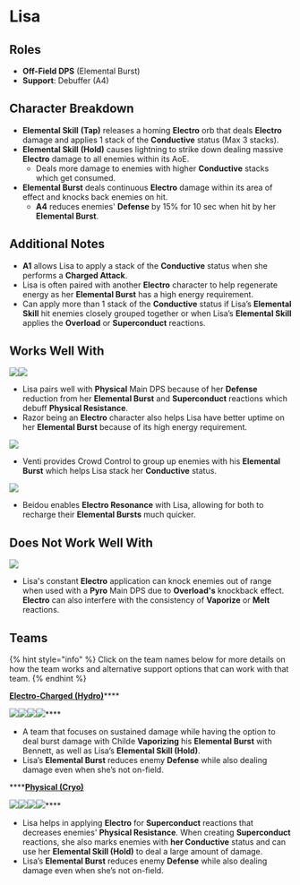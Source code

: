 # Lisa

## Roles

* **Off-Field DPS** (Elemental Burst)
* **Support**: Debuffer (A4)

## Character Breakdown

* **Elemental Skill** **(Tap)** releases a homing **Electro** orb that deals **Electro** damage and applies 1 stack of the **Conductive** status (Max 3 stacks).
* **Elemental Skill** **(Hold)** causes lightning to strike down dealing massive **Electro** damage to all enemies within its AoE.
  * Deals more damage to enemies with higher **Conductive** stacks which get consumed.
* **Elemental Burst** deals continuous **Electro** damage within its area of effect and knocks back enemies on hit.
  * **A4** reduces enemies' **Defense** by 15% for 10 sec when hit by her **Elemental Burst**.

## Additional Notes

* **A1** allows Lisa to apply a stack of the **Conductive** status when she performs a **Charged Attack**.
* Lisa is often paired with another **Electro** character to help regenerate energy as her **Elemental Burst** has a high energy requirement.
* Can apply more than 1 stack of the **Conductive** status if Lisa’s **Elemental Skill** hit enemies closely grouped together or when Lisa’s **Elemental Skill** applies the **Overload** or **Superconduct** reactions.

## Works Well With

![](../../.gitbook/assets/UI\_AvatarIcon\_Eula.png)![](../../.gitbook/assets/UI\_AvatarIcon\_Razor.png)

* Lisa pairs well with **Physical** Main DPS because of her **Defense** reduction from her **Elemental Burst** and **Superconduct** reactions which debuff **Physical Resistance**.
* Razor being an **Electro** character also helps Lisa have better uptime on her **Elemental Burst** because of its high energy requirement.

![](../../.gitbook/assets/UI\_AvatarIcon\_Venti.png)

* Venti provides Crowd Control to group up enemies with his **Elemental Burst** which helps Lisa stack her **Conductive** status.

![](../../.gitbook/assets/UI\_AvatarIcon\_Beidou.png)

* Beidou enables **Electro Resonance** with Lisa, allowing for both to recharge their **Elemental Bursts** much quicker.

## Does Not Work Well With

![](../../.gitbook/assets/Element\_Pyro.webp)

* Lisa's constant **Electro** application can knock enemies out of range when used with a **Pyro** Main DPS due to **Overload's** knockback effect. **Electro** can also interfere with the consistency of **Vaporize** or **Melt** reactions.

## Teams

{% hint style="info" %}
Click on the team names below for more details on how the team works and alternative support options that can work with that team.
{% endhint %}

[**Electro-Charged (Hydro)**](../../teams/electro-charged-hydro.md)****

****![](../../.gitbook/assets/UI\_AvatarIcon\_Tartaglia.png)****![](../../.gitbook/assets/UI\_AvatarIcon\_Beidou.png)****![](../../.gitbook/assets/UI\_AvatarIcon\_Lisa.png)****![](../../.gitbook/assets/UI\_AvatarIcon\_Bennett.png)****

* A team that focuses on sustained damage while having the option to deal burst damage with Childe **Vaporizing** his **Elemental Burst** with Bennett, as well as Lisa’s **Elemental Skill (Hold)**.
* Lisa’s **Elemental Burst** reduces enemy **Defense** while also dealing damage even when she’s not on-field.

****[**Physical (Cryo)**](../../teams/physical-cryo.md)

****![](../../.gitbook/assets/UI\_AvatarIcon\_Eula.png)****![](../../.gitbook/assets/UI\_AvatarIcon\_Shougun.png)****![](../../.gitbook/assets/UI\_AvatarIcon\_Lisa.png)****![](../../.gitbook/assets/UI\_AvatarIcon\_Diona.png)****

* Lisa helps in applying **Electro** for **Superconduct** reactions that decreases enemies' **Physical Resistance**. When creating **Superconduct** reactions, she also marks enemies with **her Conductive** status and can use her **Elemental Skill (Hold)** to deal a large amount of damage.
* Lisa’s **Elemental Burst** reduces enemy **Defense** while also dealing damage even when she’s not on-field.
